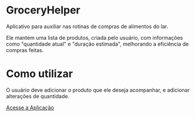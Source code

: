 # GroceryHelper
Aplicativo para auxiliar nas rotinas de compras de alimentos do lar.

Ele mantem uma lista de produtos, criada pelo usuário, com informações como "quantidade atual" e "duração estimada", melhorando a eficiência de compras feitas.

# Como utilizar
O usuário deve adicionar o produto que ele deseja acompanhar, e adicionar alterações de quantidade.

[Acesse a Aplicação]()
